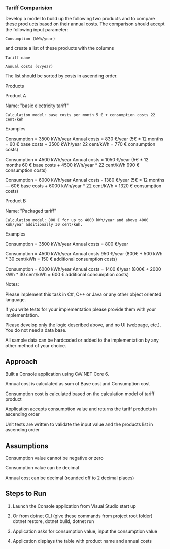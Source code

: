 ### Tariff Comparision

Develop a model to build up the following two products and to compare these prod ucts based on their annual costs. The comparison should accept the following input parameter:

 	Consumption (kWh/year) 
  
  and create a list of these products with the columns
  
 	Tariff name
  
 	Annual costs (€/year)
  
The list should be sorted by costs in ascending order.

Products  

Product A

Name: "basic electricity tariff"

```
Calculation model: base costs per month 5 € + consumption costs 22 cent/kWh
```

Examples

Consumption = 3500 kWh/year Annual costs = 830 €/year (5€ * 12 months = 60 € base costs + 3500 kWh/year 22 cent/kWh = 770 € consumption costs)
  
Consumption = 4500 kWh/year Annual costs = 1050 €/year (5€ * 12 months 60 € base costs + 4500 kWh/year * 22 cent/kWh 990 € consumption costs) 
 	
Consumption = 6000 kWh/year Annual costs - 1380 €/year (5€ * 12 months — 60€ base costs + 6000 kWh/year * 22 cent/kWh = 1320 € consumption costs)
 
 Product B
 
Name: "Packaged tariff"

```
Calculation model: 800 € for up to 4000 kWh/year and above 4000 kWh/year additionally 30 cent/kWh.
```

Examples

Consumption = 3500 kWh/year Annual costs = 800 €/year
  
Consumption = 4500 kWh/year Annual costs 950 €/year (800€ + 500 kWh * 30 cent/kWh = 150 € additional consumption costs)
  
Consumption = 6000 kWh/year Annual costs = 1400 €/year (800€ + 2000 kWh * 30 cent/kWh = 600 € additional consumption costs)

Notes:

Please implement this task in C#, C++ or Java or any other object oriented language.

If you write tests for your implementation please provide them with your implementation.

Please develop only the logic described above, and no UI (webpage, etc.). You do not need a data base. 

All sample data can be hardcoded or added to the implementation by any other method of your choice.

## Approach

Built a Console application using C#/.NET Core 6. 

Annual cost is calculated as sum of Base cost and Consumption cost

Consumption cost is calculated based on the calculation model of tariff product

Application accepts consumption value and returns the tariff products in ascending order

Unit tests are written to validate the input value and the products list in ascending order

## Assumptions

Consumption value cannot be negative or zero

Consumption value can be decimal 

Annual cost can be decimal (rounded off to 2 decimal places)

## Steps to Run

1. Launch the Console application from Visual Studio start up 

2. Or from dotnet CLI (give these commands from project root folder) dotnet restore, dotnet build, dotnet run

3. Application asks for consumption value, input the consumption value

4. Application displays the table with product name and annual costs

